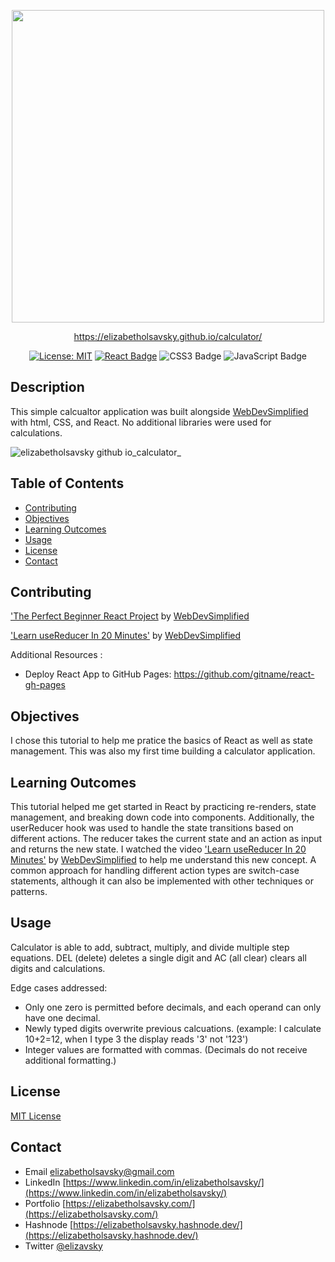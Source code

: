 <div align="center"> 

  <a href="[https://scriptlyspeaking.herokuapp.com/](https://elizabetholsavsky.github.io/calculator/)"><img src="https://github.com/elizabetholsavsky/calculator/assets/116515976/2be2a82f-0bcb-4387-8869-0815113e9c91" width="500" height="auto"></a>

  https://elizabetholsavsky.github.io/calculator/

  <a href="">[![License: MIT](https://img.shields.io/badge/License-MIT-yellow.svg)](https://opensource.org/licenses/MIT)</a>
  [![React Badge](https://img.shields.io/badge/React-61DAFB?logo=react&logoColor=000&style=flat)](https://react.dev/)
  ![CSS3 Badge](https://img.shields.io/badge/CSS3-1572B6?logo=css3&logoColor=fff&style=flat)
  ![JavaScript Badge](https://img.shields.io/badge/JavaScript-F7DF1E?logo=javascript&logoColor=000&style=flat)
  
</div>

## Description

This simple calcualtor application was built alongside [WebDevSimplified](https://github.com/WebDevSimplified) with html, CSS, and React. No additional libraries were used for calculations. 

![elizabetholsavsky github io_calculator_](https://github.com/elizabetholsavsky/calculator/assets/116515976/e290be46-d5e8-4aa2-a60c-975a179ca80c)

## Table of Contents

* [Contributing](#contributing)
* [Objectives](#objectives)
* [Learning Outcomes](#learning-outcomes)
* [Usage](#usage)
* [License](#license)
* [Contact](#contact)

## Contributing
['The Perfect Beginner React Project](https://www.youtube.com/watch?v=DgRrrOt0Vr8&t=607s') by [WebDevSimplified](https://github.com/WebDevSimplified)

['Learn useReducer In 20 Minutes'](https://www.youtube.com/watch?v=kK_Wqx3RnHk) by [WebDevSimplified](https://github.com/WebDevSimplified)

Additional Resources :
* Deploy React App to GitHub Pages:
https://github.com/gitname/react-gh-pages

## Objectives
I chose this tutorial to help me pratice the basics of React as well as state management. This was also my first time building a calculator application. 

## Learning Outcomes
This tutorial helped me get started in React by practicing re-renders, state management, and breaking down code into components. Additionally, the userReducer hook was used to handle the state transitions based on different actions. The reducer takes the current state and an action as input and returns the new state. I watched the video ['Learn useReducer In 20 Minutes'](https://www.youtube.com/watch?v=kK_Wqx3RnHk) by [WebDevSimplified](https://github.com/WebDevSimplified) to help me understand this new concept. A common approach for handling different action types are switch-case statements, although it can also be implemented with other techniques or patterns.
  
## Usage
Calculator is able to add, subtract, multiply, and divide multiple step equations. DEL (delete) deletes a single digit and AC (all clear) clears all digits and calculations. 

Edge cases addressed: 
* Only one zero is permitted before decimals, and each operand can only have one decimal.
* Newly typed digits overwrite previous calcuations. (example: I calculate 10+2=12, when I type 3 the display reads '3' not '123')
* Integer values are formatted with commas. (Decimals do not receive additional formatting.)

## License
[MIT License](https://opensource.org/licenses/MIT)

## Contact
* Email elizabetholsavsky@gmail.com
* LinkedIn [https://www.linkedin.com/in/elizabetholsavsky/](https://www.linkedin.com/in/elizabetholsavsky/)
* Portfolio [https://elizabetholsavsky.com/](https://elizabetholsavsky.com/)
* Hashnode [https://elizabetholsavsky.hashnode.dev/](https://elizabetholsavsky.hashnode.dev/)
* Twitter [@elizavsky](https://twitter.com/home)
